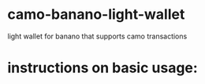 # camo-banano-light-wallet
light wallet for banano that supports camo transactions

# instructions on basic usage:
[](docs/basic-usage.md)
